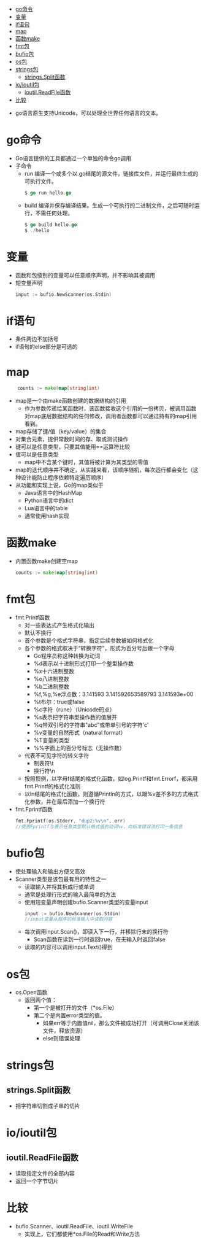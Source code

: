<!-- TOC -->

- [go命令](#go命令)
- [变量](#变量)
- [if语句](#if语句)
- [map](#map)
- [函数make](#函数make)
- [fmt包](#fmt包)
- [bufio包](#bufio包)
- [os包](#os包)
- [strings包](#strings包)
  - [strings.Split函数](#stringssplit函数)
- [io/ioutil包](#ioioutil包)
  - [ioutil.ReadFile函数](#ioutilreadfile函数)
- [比较](#比较)

<!-- /TOC -->
* go语言原生支持Unicode，可以处理全世界任何语言的文本。
  


# go命令
* Go语言提供的工具都通过一个单独的命令go调用
* 子命令
  * run 
    编译一个或多个以.go结尾的源文件，链接库文件，并运行最终生成的可执行文件。
    ```go
    $ go run hello.go
    ```
  * build 
    编译并保存编译结果。生成一个可执行的二进制文件，之后可随时运行，不需任何处理。
    ```go
    $ go build hello.go
    $ ./hello
    ```

    
# 变量
* 函数和包级别的变量可以任意顺序声明，并不影响其被调用
* 短变量声明
  ```go
  input := bufio.NewScanner(os.Stdin)
  ```

# if语句
* 条件两边不加括号
* if语句的else部分是可选的

# map
```go
    counts := make(map[string]int)
```
* map是一个由make函数创建的数据结构的引用
  * 作为参数传递给某函数时，该函数接收这个引用的一份拷贝，被调用函数对map底层数据结构的任何修改，调用者函数都可以通过持有的map引用看到。
* map存储了键/值（key/value）的集合
* 对集合元素，提供常数时间的存、取或测试操作
* 键可以是任意类型，只要其值能用==运算符比较
* 值可以是任意类型
  * map中不含某个键时，其值将被计算为其类型的零值
* map的迭代顺序并不确定，从实践来看，该顺序随机，每次运行都会变化（这种设计能防止程序依赖特定遍历顺序）
* 从功能和实现上说，Go的map类似于
  * Java语言中的HashMap
  * Python语言中的dict
  * Lua语言中的table
  * 通常使用hash实现

# 函数make
* 内置函数make创建空map
    ```go
    counts := make(map[string]int)
    ```
# fmt包
* fmt.Printf函数
  * 对一些表达式产生格式化输出
  * 默认不换行
  * 首个参数是个格式字符串，指定后续参数被如何格式化
  * 各个参数的格式取决于“转换字符”，形式为百分号后跟一个字母
    * Go程序员称这种转换为动词
    * %d表示以十进制形式打印一个整型操作数
    * %x十六进制整数
    * %o八进制整数
    * %b二进制整数
    * %f,%g,%e浮点数：3.141593 3.141592653589793 3.141593e+00
    * %t布尔：true或false
    * %c字符（rune）（Unicode码点）
    * %s表示把字符串型操作数的值展开
    * %q带双引号的字符串"abc"或带单引号的字符'c'
    * %v变量的自然形式（natural format）
    * %T变量的类型
    * %%字面上的百分号标志（无操作数）
  * 代表不可见字符的转义字符
    * 制表符\t
    * 换行符\n
  * 按照惯例，以字母f结尾的格式化函数，如log.Printf和fmt.Errorf，都采用fmt.Printf的格式化准则
  * 以ln结尾的格式化函数，则遵循Println的方式，以跟%v差不多的方式格式化参数，并在最后添加一个换行符
* fmt.Fprintf函数
  ```go
  fmt.Fprintf(os.Stderr, "dup2:%v\n", err)
  //使用Fprintf与表示任意类型默认格式值的动词%v，向标准错误流打印一条信息
  ```

# bufio包
* 使处理输入和输出方便又高效
* Scanner类型是该包最有用的特性之一
  * 读取输入并将其拆成行或单词
  * 通常是处理行形式的输入最简单的方法
  * 使用短变量声明创建bufio.Scanner类型的变量input
    ```go
    input := bufio.NewScanner(os.Stdin)
    //input变量从程序的标准输入中读取内容
    ```
  * 每次调用input.Scan()，即读入下一行，并移除行末的换行符
    * Scan函数在读到一行时返回true，在无输入时返回false
  * 读取的内容可以调用input.Text()得到


# os包
* os.Open函数
  * 返回两个值：
    * 第一个是被打开的文件（*os.File）
    * 第二个是内置error类型的值。
      * 如果err等于内置值nil，那么文件被成功打开（可调用Close关闭该文件，释放资源）
      * else则错误处理

# strings包
## strings.Split函数
* 把字符串切割成子串的切片

# io/ioutil包
## ioutil.ReadFile函数
* 读取指定文件的全部内容
* 返回一个字节切片

# 比较
* bufio.Scanner、ioutil.ReadFile、ioutil.WriteFile
  * 实现上，它们都使用*os.File的Read和Write方法